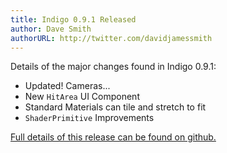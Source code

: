 ```yaml
---
title: Indigo 0.9.1 Released
author: Dave Smith
authorURL: http://twitter.com/davidjamessmith
---
```


Details of the major changes found in Indigo 0.9.1:

- Updated! Cameras...
- New `HitArea` UI Component
- Standard Materials can tile and stretch to fit
- `ShaderPrimitive` Improvements

[Full details of this release can be found on github.](https://github.com/PurpleKingdomGames/indigo/releases/tag/v0.9.1)
